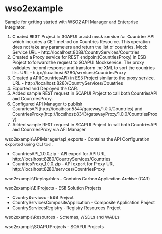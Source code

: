 # wso2example

Sample for getting started with WSO2 API Manager and Enterprise Integrator. 
1. Created REST Project in SOAPUI to add mock service for Countries API which includes a GET method on Countries Resource. This operation does not take any parameters and return the list of countries.  Mock Service URL - http://localhost:8088/CountryServices/Countries
2. Created a Proxy service for REST endpoint(CountriesProxy) in ESB Project to forward the request to SOAPUI Mockservice. The proxy validates the xml response and transform the XML to sort the countries list. URL - http://localhost:8280/services/CountriesProxy
3. Created a API(CountriesAPI) in ESB Project similar to the proxy service. URL - http://localhost:8280/CountryServices/Countries
4. Exported and Deployed the CAR.
5. Added sample REST request in SOAPUI Project to call both CountriesAPI and CountriesProxy.
6. Configured API Manager to publish CountriesAPI(http://localhost:8343/gateway/1.0.0/Countries) and CountriesProxy(http://localhost:8343/gatewayProxy/1.0.0/CountriesProxy)
7. Added sample REST request in SOAPUI Project to call both CountriesAPI and CountriesProxy via API Manager

wso2example\APIManager\api_exports - Contains the API Configuration exported using CLI tool.
 - CountriesAPI_1.0.0.zip - API export for API URL http://localhost:8280/CountryServices/Countries
 - CountriesProxy_1.0.0.zip - API export for Proxy URL http://localhost:8280/services/CountriesProxy

wso2example\Deployables - Contains Carbon Application Archive (CAR)

wso2example\EIProjects - ESB Solution Projects
 - CountryServices - ESB Project
 - CountryServicesCompositeApplication  - Composite Application Project
 - CountryServicesRegistry - Registry Resources Project
 
wso2example\Resources - Schemas, WSDLs and WADLs

wso2example\SOAPUIProjects - SOAPUI Projects